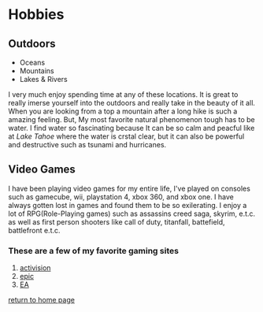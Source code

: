 # Hobbies

## Outdoors ##
- Oceans
- Mountains
- Lakes & Rivers

I very much enjoy spending time at any of these locations. It is great to really imerse yourself into the outdoors and really take in the beauty of it all. When you
are looking from a top a mountain after a long hike is such a amazing feeling. But, My most favorite natural phenomenon tough has to be water. I find water so 
fascinating because It can be so calm and peacful like at *Lake Tahoe* where the water is crstal clear, but it can also be powerful and destructive such as tsunami 
and hurricanes.

## Video Games ##
I have been playing video games for my entire life, I've played on consoles such as gamecube, wii, playstation 4, xbox 360, and xbox one. I have always gotten lost in
games and found them to be so exilerating. I enjoy a lot of RPG(Role-Playing games) such as assassins creed saga, skyrim, e.t.c. as well as first person shooters like
call of duty, titanfall, battefield, battlefront e.t.c.

### These are a few of my favorite gaming sites ###
1. [activision](./https://www.activision.com/home)
2. [epic](./https://www.epicgames.com/store/en-US/)
3. [EA](./https://www.ea.com/)


[return to home page](./README.md)

